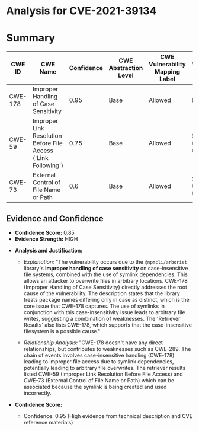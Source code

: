 # Analysis for CVE-2021-39134

# Summary
| CWE ID | CWE Name | Confidence | CWE Abstraction Level | CWE Vulnerability Mapping Label | CWE-Vulnerability Mapping Notes |
|---|---|---|---|---|---|
| CWE-178 | Improper Handling of Case Sensitivity | 0.95 | Base | Allowed | Primary CWE |
| CWE-59 | Improper Link Resolution Before File Access ('Link Following') | 0.75 | Base | Allowed | Secondary Candidate CWE |
| CWE-73 | External Control of File Name or Path | 0.6 | Base | Allowed | Secondary Candidate CWE |

## Evidence and Confidence

*   **Confidence Score:** 0.85
*   **Evidence Strength:** HIGH

- **Analysis and Justification:**  
  - *Explanation:* "The vulnerability occurs due to the `@npmcli/arborist` library's **improper handling of case sensitivity** on case-insensitive file systems, combined with the use of symlink dependencies. This allows an attacker to overwrite files in arbitrary locations. CWE-178 (Improper Handling of Case Sensitivity) directly addresses the root cause of the vulnerability. The description states that the library treats package names differing only in case as distinct, which is the core issue that CWE-178 captures. The use of symlinks in conjunction with this case-insensitivity issue leads to arbitrary file writes, suggesting a combination of weaknesses. The 'Retriever Results' also lists CWE-178, which supports that the case-insensitive filesystem is a possible cause."
  
  - *Relationship Analysis:* "CWE-178 doesn't have any direct relationships, but contributes to weaknesses such as CWE-289. The chain of events involves case-insensitive handling (CWE-178) leading to improper file access due to symlink dependencies, potentially leading to arbitrary file overwrites. The retriever results listed CWE-59 (Improper Link Resolution Before File Access) and CWE-73 (External Control of File Name or Path) which can be associated because the symlink is being created and used incorrectly.

- **Confidence Score:**  
  - Confidence: 0.95 (High evidence from technical description and CVE reference materials)